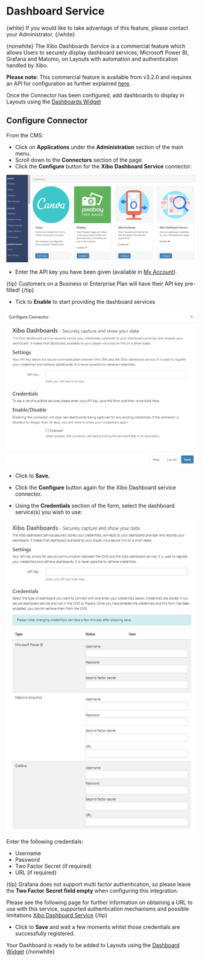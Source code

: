 <!--toc=media-->

# Dashboard Service

{white}
If you would like to take advantage of this feature, please contact your Administrator.
{/white}

{nonwhite}
The Xibo Dashboards Service is a commercial feature which allows Users to securely display dashboard services; Microsoft Power BI, Grafana and Matomo, on Layouts with automation and authentication handled by Xibo.

**Please note:** This commercial feature is available from v3.2.0 and requires an API for configuration as further explained [here](/pricing#dashboards).

Once the Connector has been configured, add dashboards to display in Layouts using the [Dashboards Widget](/manual/en/media_module_dashboard.html)

## Configure Connector

From the CMS:

- Click on **Applications** under the **Administration** section of the main menu.
- Scroll down to the **Connectors** section of the page. 
- Click the **Configure** button for the **Xibo** **Dashboard Service** connector:

![Dashboard Connector](img/media_dashboard_connector.png)

- Enter the API key you have been given (available in [My Account](/login)).

{tip}
Customers on a Business or Enterprise Plan will have their API key pre-filled!
{/tip}

- Tick to **Enable** to start providing the dashboard services

![Configure Connector](img/media_dashboard_configure_connector.png)

- Click to **Save.**

- Click the **Configure** button again for the Xibo Dashboard service connector.
- Using the **Credentials** section of the form, select the dashboard service(s) you wish to use:

![Dashboard Credentials](img/media_dashboard_credentials.png)

Enter the following credentials:

- Username
- Password
- Two Factor Secret (if required)
- URL (if required)

{tip}
Grafana does not support multi factor authentication, so please leave the **Two Factor** **Secret field empty** when configuring this integration.

Please see the following page for further information on obtaining a URL to use with this service, supported authentication mechanisms and possible limitations [Xibo Dashboard Service](/docs/setup/xibo-dashboard-service)
{/tip}

- Click to **Save** and wait a few moments whilst those credentials are successfully registered.

Your Dashboard is ready to be added to Layouts using the [Dashboard Widget](/manual/en/media_module_dashboard.html)
{/nonwhite}